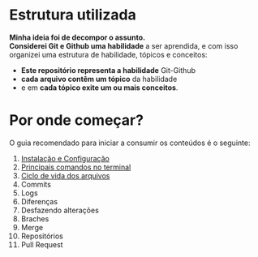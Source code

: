 # Estrutura utilizada
**Minha ideia foi de decompor o assunto.**  
**Considerei Git e Github uma habilidade** a ser aprendida, e com isso organizei uma estrutura de habilidade, tópicos e conceitos:

* **Este repositório representa a habilidade** Git-Github
* **cada arquivo contêm um tópico** da habilidade
* e em **cada tópico exite um ou mais conceitos**.

# Por onde começar?
O guia recomendado para iniciar a consumir os conteúdos é o seguinte:

1. [Instalação e Configuração](InstalacaoEConfiguracao.md)
2. [Principais comandos no terminal](PrincipaisComandosNoTerminal.md)
3. [Ciclo de vida dos arquivos](CicloDeVidaDosArquivos.md)
4. Commits
5. Logs
6. Diferenças
7. Desfazendo alterações
8. Braches
9. Merge
10. Repositórios
11. Pull Request